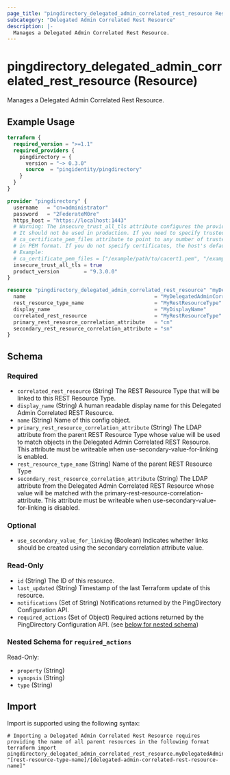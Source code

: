 ```yaml
---
page_title: "pingdirectory_delegated_admin_correlated_rest_resource Resource - terraform-provider-pingdirectory"
subcategory: "Delegated Admin Correlated Rest Resource"
description: |-
  Manages a Delegated Admin Correlated Rest Resource.
---
```


# pingdirectory_delegated_admin_correlated_rest_resource (Resource)

Manages a Delegated Admin Correlated Rest Resource.

## Example Usage

```terraform
terraform {
  required_version = ">=1.1"
  required_providers {
    pingdirectory = {
      version = "~> 0.3.0"
      source  = "pingidentity/pingdirectory"
    }
  }
}

provider "pingdirectory" {
  username   = "cn=administrator"
  password   = "2FederateM0re"
  https_host = "https://localhost:1443"
  # Warning: The insecure_trust_all_tls attribute configures the provider to trust any certificate presented by the PingDirectory server.
  # It should not be used in production. If you need to specify trusted CA certificates, use the
  # ca_certificate_pem_files attribute to point to any number of trusted CA certificate files
  # in PEM format. If you do not specify certificates, the host's default root CA set will be used.
  # Example:
  # ca_certificate_pem_files = ["/example/path/to/cacert1.pem", "/example/path/to/cacert2.pem"]
  insecure_trust_all_tls = true
  product_version        = "9.3.0.0"
}

resource "pingdirectory_delegated_admin_correlated_rest_resource" "myDelegatedAdminCorrelatedRestResource" {
  name                                          = "MyDelegatedAdminCorrelatedRestResource"
  rest_resource_type_name                       = "MyRestResourceType"
  display_name                                  = "MyDisplayName"
  correlated_rest_resource                      = "MyRestResourceType"
  primary_rest_resource_correlation_attribute   = "cn"
  secondary_rest_resource_correlation_attribute = "sn"
}
```

<!-- schema generated by tfplugindocs -->
## Schema

### Required

- `correlated_rest_resource` (String) The REST Resource Type that will be linked to this REST Resource Type.
- `display_name` (String) A human readable display name for this Delegated Admin Correlated REST Resource.
- `name` (String) Name of this config object.
- `primary_rest_resource_correlation_attribute` (String) The LDAP attribute from the parent REST Resource Type whose value will be used to match objects in the Delegated Admin Correlated REST Resource. This attribute must be writeable when use-secondary-value-for-linking is enabled.
- `rest_resource_type_name` (String) Name of the parent REST Resource Type
- `secondary_rest_resource_correlation_attribute` (String) The LDAP attribute from the Delegated Admin Correlated REST Resource whose value will be matched with the primary-rest-resource-correlation-attribute. This attribute must be writeable when use-secondary-value-for-linking is disabled.

### Optional

- `use_secondary_value_for_linking` (Boolean) Indicates whether links should be created using the secondary correlation attribute value.

### Read-Only

- `id` (String) The ID of this resource.
- `last_updated` (String) Timestamp of the last Terraform update of this resource.
- `notifications` (Set of String) Notifications returned by the PingDirectory Configuration API.
- `required_actions` (Set of Object) Required actions returned by the PingDirectory Configuration API. (see [below for nested schema](#nestedatt--required_actions))

<a id="nestedatt--required_actions"></a>
### Nested Schema for `required_actions`

Read-Only:

- `property` (String)
- `synopsis` (String)
- `type` (String)

## Import

Import is supported using the following syntax:

```shell
# Importing a Delegated Admin Correlated Rest Resource requires providing the name of all parent resources in the following format
terraform import pingdirectory_delegated_admin_correlated_rest_resource.myDelegatedAdminCorrelatedRestResource "[rest-resource-type-name]/[delegated-admin-correlated-rest-resource-name]"
```

